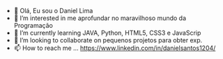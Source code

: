 - 👋  Olá, Eu sou o Daniel Lima
- 👀 I’m interested in  me aprofundar no maravilhoso mundo da Programação
- 🌱 I’m currently learning  JAVA, Python, HTML5, CSS3 e JavaScrip
- 💞️ I’m looking to collaborate on  pequenos projetos para obter exp.
- 📫 How to reach me ... https://www.linkedin.com/in/danielsantos1204/

<!---
DanielLima1204/DanielLima1204 is a ✨ special ✨ repository because its `README.md` (this file) appears on your GitHub profile.
You can click the Preview link to take a look at your changes.
--->
